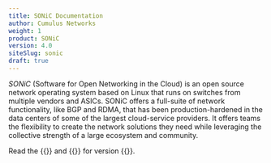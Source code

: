 ```yaml
---
title: SONiC Documentation
author: Cumulus Networks
weight: 1
product: SONiC
version: 4.0
siteSlug: sonic
draft: true
---
```


_SONiC_ (Software for Open Networking in the Cloud) is an open source network operating system based on Linux that runs on switches from multiple vendors and ASICs. SONiC offers a full-suite of network functionality, like BGP and RDMA, that has been production-hardened in the data centers of some of the largest cloud-service providers. It offers teams the flexibility to create the network solutions they need while leveraging the collective strength of a large ecosystem and community.

Read the {{<link title="SONiC Release Notes" text="release notes">}} and {{<link title="SONiC User Manual" text="user manual">}} for version {{<version>}}.
